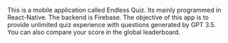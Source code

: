 This is a mobile application called Endless Quiz.
Its mainly programmed in React-Native. The backend is Firebase.
The objective of this app is to provide unlimited quiz experience with questions generated by GPT 3.5.
You can also compare your score in the global leaderboard.

